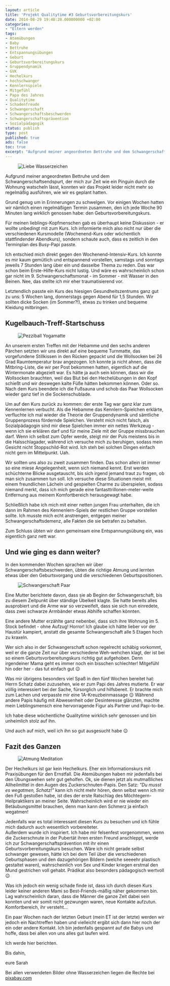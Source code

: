 ```yaml
---
layout: article
title: 'Projekt Qualitytime #3 Geburtsvorbereitungskurs'
date: 2014-08-29 19:48:28.000000000 +02:00
categories:
- "Eltern werden"
tags:
- Atemübungen
- Baby
- Bettruhe
- Entspannungsübungen
- Geburt
- Geburtsvorbereitungskurs
- Gruppendynamik
- GVK
- Hechelkurs
- hochschwanger
- Kennlernspiele
- Mitgefühl
- Papa des Jahres
- Qualitytime
- Schadenfreude
- Schwangerschaft
- Schwangerschaftsbeschwerden
- Schwangerschaftsprävention
- Sozialpädagogik
status: publish
type: post
published: true
ads: false
toc: true
excerpt: "Aufgrund meiner angeordneten Bettruhe und dem Schwangerschaftsendspurt, der mich zur Zeit wie ein Pinguin durch die Wohnung watscheln lässt, konnten wir das Projekt leider nicht mehr so regelmäßig ausführen, wie wir es geplant hatten."
---
```

<figure>
  <img src="{{ site.url }}/images/liebewasserzeichen.png" alt="Liebe Wasserzeichen" />
</figure>

Aufgrund meiner angeordneten Bettruhe und dem Schwangerschaftsendspurt, der mich zur Zeit wie ein Pinguin durch die Wohnung watscheln lässt, konnten wir das Projekt leider nicht mehr so regelmäßig ausführen, wie wir es geplant hatten.

Grund genug um in Erinnerungen zu schwelgen. Vor einigen Wochen hatten wir nämlich einen regelmäßigen Termin zusammen, den ich jede Woche 90 Minuten lang wirklich genossen habe: den Geburtsvorbereitungskurs.

Für meinen lieblings-Kopfmenschen gab es überhaupt keine Diskussion - er wollte unbedingt mit zum Kurs. Ich informierte mich also nicht nur über die verschiedenen Kursmodelle (Wochenend-Kurs oder wöchentlich stattfindender Abendkurs), sondern schaute auch, dass es zeitlich in den Terminplan des Busy-Papi passte.

Ich entschied mich direkt gegen den Wochenend-Intensiv-Kurs. Ich konnte es mir kaum gemütlich und entspannend vorstellen, samstags und sonntags jeweils 7 Stunden lang über ein und dasselbe Thema zu reden. Das war schon beim Erste-Hilfe-Kurs nicht lustig. Und wäre es wahrscheinlich schon gar nicht im 9. Schwangerschaftsmonat - im Sommer - mit Wasser in den Beinen. Nee, das stellte ich mir eher traumatisierend vor.

Letztendlich passte ein Kurs des hiesigen Gesundheitszentrums ganz gut zu uns: 5 Wochen lang, donnerstags gegen Abend für 1,5 Stunden. Wir sollten dicke Socken (im Sommer?!), etwas zu trinken und bequeme Kleidung mitbringen.

## Kugelbauch-Treff-Startschuss

<figure>
	<img src="{{ site.url }}/images/exercise-ball-374948_640.jpg" alt="Pezziball Yogamatte" />
</figure>

An unserem ersten Treffen mit der Hebamme und den sechs anderen Pärchen setzten wir uns direkt auf eine bequeme Turnmatte, das vorgefundene Stillkissen in den Rücken gepackt und die Wollsocken bei 26 Grad Raumtemperatur brav angezogen. Ich konnte ja nicht ahnen, dass die Mitbring-Liste, die wir per Post bekommen hatten, eigentlich auf die Wintermonate abgezielt war. Es hätte ja auch sein können, dass wir die Wollsocken brauchten, weil das Blut bei den Hechelübungen in den Kopf schießt und wir deswegen kalte Füße hätten bekommen können. Oder so. Nach dem Kurs beendete ich die Fußsauna und schob das Paar Wollsocken wieder ganz tief in die Sockenschublade.

Um auf den Kurs zurück zu kommen: der erste Tag war ganz klar zum Kennenlernen verbucht. Als die Hebamme das Kennlern-Spielchen erklärte, verfluchte ich mal wieder die Theorie der Gruppendynamik und sämtliche Gruppenprozess fördernde Spielchen. Versteht mich nicht falsch, als Sozialpädagogin sind mir diese Spielchen immer ein nettes Werkzeug - wenn ich sie erklären darf und für meine Ziele mit der Gruppe missbrauchen darf. Wenn ich selbst zum Opfer werde, steigt mir der Puls meistens bis in die Halsschlagader, während ich versuche mich zu beruhigen, sodass mein Gesicht nicht Stoppschild-Rot wird. Ich steh bei solchen Dingen einfach nicht gern im Mittelpunkt. Uah.

Wir sollten uns also zu zweit zusammen finden. Das schon allein ist immer so eine miese Angelegenheit, wenn sich niemand kennt. Erst werden schüchterne Blicke ausgetauscht, bis sich irgend jemand traut zu fragen, ob man sich zusammen tun soll. Ich versuche diese Situationen meist mit einem freundlichen Lächeln und gespielten Charme zu überspielen, sodass niemand merkt, dass ich mich gerade eine fantasttrillonen-meter-weite Entfernung aus meinem Komfortbereich herausgewagt habe.

Schließlich habe ich mich mit einer netten jungen Frau unterhalten, die ich dann im Rahmen des Kennenlern-Spiels der restlichen Gruppe vorstellen sollte. Ich musste mich echt anstrengen, entgegen meiner Schwangerschaftsdemenz, alle Fakten die sie betrafen zu behalten.

Zum Schluss übten wir dann gemeinsam eine Entspannungsübung ein, was eigentlich ganz nett war.

## Und wie ging es dann weiter?

In den kommenden Wochen sprachen wir über Schwangerschaftsbeschwerden, übten die richtige Atmung und lernten etwas über den Geburtsvorgang und die verschiedenen Geburtspositionen.

<figure>
	<img src="{{ site.url }}/images/pregnancy-361327_640.jpg" alt="Schwangerschaft Paar" />
</figure>

Eine Mutter berichtete davon, dass sie ab Beginn der Schwangerschaft, bis zu diesem Zeitpunkt über ständige Übelkeit klagte. Sie hatte bereits alles ausprobiert und die Arme war so verzweifelt, dass sie sich nun einredete, dass zwei schwarze Armbänder etwas Abhilfe schaffen könnten.

Eine andere Mutter erzählte ganz nebenbei, dass sich ihre Wohnung im 5. Stock befindet - ohne Aufzug! Horror! Ich glaube ich hätte lieber vor der Haustür kampiert, anstatt die gesamte Schwangerschaft alle 5 Etagen hoch zu kraxeln.

Wer sich also in der Schwangerschaft schon regelrecht schäbig vorkommt, weil er die ganze Zeit nur über verschiedene Weh-wehchen klagt, der ist bei so einem Geburtsvorbereitungskurs richtig gut aufgehoben. Denn irgendeiner Mama geht es immer noch ein bisschen schlechter! Mitgefühl hin oder her - das tut einfach gut :wink:

Was mir übrigens besonders viel Spaß in den fünf Wochen bereitet hat: Herrn Schatz dabei zuzusehen, wie er zum Papi des Jahres mutierte. Er war völlig interessiert bei der Sache, fürsorglich und hilfsbereit. Er brachte mich zum Lachen und verpasste mir eine 1A-Kreuzbeinmassage :wink: Während andere Papis häufig mit Abwesenheit oder Desinteresse glänzten, machte mein Lieblingsmensch eine hervorragende Figur als Partner und Papi-to-be.

Ich habe diese wöchentliche Qualitytime wirklich sehr genossen und bin unheimlich stolz auf ihn.

Und auch auf mich, weil ich ihn so gut ausgesucht habe :wink:

## Fazit des Ganzen

<figure>
	<img src="{{ site.url }}/images/yoga-422196_640.jpg" alt="Atmung Meditation" />
</figure>

Der Hechelkurs ist gar kein Hechelkurs. Eher ein Informationskurs mit Praxisübungen für den Ernstfall. Die Atemübungen haben mir jedenfalls bei den Übungswehen sehr gut geholfen. Ok, sie dienen jetzt als mutmaßliches Allheilmittel in den Augen des Zuckerschnuten-Papis. Den Satz: *"Du musst es wegatmen, Schatz!"* kann ich nicht mehr hören, denn selbst wenn ich mir den Fuß gestoßen habe, ist dies der erste Ratschlag des Möchtegern-Heilpraktikers an meiner Seite. Wahrscheinlich wird er nie wieder ein Betäubungsmittel brauchen, denn man kann den Schmerz ja einfach wegatmen!

Jedenfalls war es total interessant diesen Kurs zu besuchen und ich fühle mich dadurch auch wesentlich vorbereiteter.  
Außerdem wurde ich inspiriert. Ich habe mir felsenfest vorgenommen, wenn die Zuckerschnute in der Pubertät ihren ersten Freund anschleppt, werde ich zur Schwangerschaftsprävention mit ihr einen Geburtsvorbereitungskurs besuchen. Wäre ich nicht gerade selbst schwanger gewesen, hätte ich bei dem Teil über die verschiedenen Geburtsphasen und den dazugehörigen Bildern (welche seeeehr plastisch gestaltet waren), wahrscheinlich von Sex und Kinder kriegen erstmal den Mund gestrichen voll gehabt. Prädikat also besonders pädagogisch wertvoll :wink:

Was ich jedoch ein wenig schade finde ist, dass ich durch diesen Kurs leider keiner anderen Mami so Best-Friends-mäßig näher gekommen bin. Lag wahrscheinlich daran, dass die Männer die ganze Zeit dabei sein konnten und wir somit nicht gezwungen waren, neue Kontakte aufzutun. Komfortbereich, ihr versteht...

Ein paar Wochen nach der letzten Geburt (mein ET ist der letzte) werden wir jedoch ein Nachtreffen haben und vielleicht ergibt sich dann hier noch der ein oder andere Kontakt. Ich bin jedenfalls gespannt auf die Babys und hoffe, dass bei allen von uns alles gut laufen wird.

Ich werde hier berichten.

Bis dahin,

eure Sarah

Bei allen verwendeten Bilder ohne Wasserzeichen liegen die Rechte bei [pixabay.com](http://www.pixabay.com)

